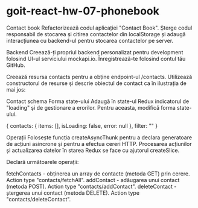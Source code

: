 # goit-react-hw-07-phonebook
Contact book
Refactorizează codul aplicației "Contact Book". Șterge codul responsabil de stocarea și citirea contactelor din localStorage și adaugă interacțiunea cu backend-ul pentru stocarea contactelor pe server.

Backend
Creează-ți propriul backend personalizat pentru development folosind UI-ul serviciului mockapi.io. Înregistrează-te folosind contul tău GitHub.

Creează resursa contacts pentru a obține endpoint-ul /contacts. Utilizează constructorul de resurse și descrie obiectul de contact ca în ilustrația de mai jos:

Contact schema
Forma state-ului
Adaugă în state-ul Redux indicatorul de "loading" și de gestionare a erorilor. Pentru aceasta, modifică forma state-ului.

{
  contacts: {
    items: [],
    isLoading: false,
    error: null
  },
  filter: ""
}

Operații
Folosește funcția createAsyncThunk pentru a declara generatoare de acțiuni asincrone și pentru a efectua cereri HTTP. Procesarea acțiunilor și actualizarea datelor în starea Redux se face cu ajutorul createSlice.

Declară următoarele operații:

fetchContacts - obținerea un array de contacte (metoda GET) prin cerere. Action type "contacts/fetchAll".
addContact - adăugarea unui contact (metoda POST). Action type "contacts/addContact".
deleteContact - ștergerea unui contact (metoda DELETE). Action type "contacts/deleteContact".
